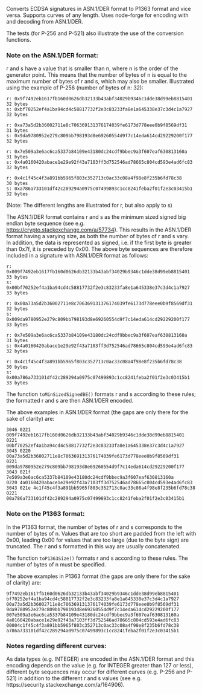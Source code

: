 Converts ECDSA signatures in ASN.1/DER format to P1363 format and vice versa. Supports curves of any length. Uses node-forge for encoding with and decoding from ASN.1/DER.

The tests (for P-256 and P-521) also illustrate the use of the conversion functions.

<h3>Note on the ASN.1/DER format:</h3>
r and s have a value that is smaller than n, where n is the order of the generator point. This means that the number of bytes of n is equal to the maximum number of bytes of r and s, which may also be smaller. Illustrated using the example of P-256 (number of bytes of n: 32):

```none
r: 0x9f7492eb1617fb160d0626db32133b43abf34029b9346c1dde38d99eb8815401   32 bytes
s: 0xbf70252ef4a1ba94cd4c58817732f2e3c83233fa8e1a645338e37c3d4c1a7927   32 bytes

r: 0xa73a5d2b36002711e8c706369131376174039fe6173d778eee0b9f8569df31     31 bytes
s: 0x9da9780952e279c809bb798193d8e69260554d9f7c14eda614cd29229200f177   32 bytes

r: 0x7e509a3e6ac6ca5337b84109e43180dc24cdf9bbec9a3f607eaf630813160a     31 bytes
s: 0x4a0160420abace1e29e92f43a7103ff3d752546ad78665c804cd593e4ad6fc83   32 bytes

r: 0x4c1f45c4f3a891bb5965f803c352713c0ac33c08a4f98e8f235b6fd78c38       30 bytes
s: 0xa786a733101df42c289294a0975c07499893c1cc8241feba2f01f2e3c03415b1   32 bytes
```

(Note: The different lengths are illustrated for r, but also apply to s)

The ASN.1/DER format contains r and s as the minimum sized signed big endian byte sequence (see e.g. https://crypto.stackexchange.com/a/57734). This results in the ASN.1/DER format having a varying size, as both the number of bytes of r and s vary.  
In addition, the data is represented as signed, i.e. if the first byte is greater than 0x7f, it is preceded by 0x00. The above byte sequences are therefore included in a signature with ASN.1/DER format as follows:

```none
r: 0x009f7492eb1617fb160d0626db32133b43abf34029b9346c1dde38d99eb8815401   33 bytes
s: 0x00bf70252ef4a1ba94cd4c58817732f2e3c83233fa8e1a645338e37c3d4c1a7927   33 bytes

r: 0x00a73a5d2b36002711e8c706369131376174039fe6173d778eee0b9f8569df31     32 bytes
s: 0x009da9780952e279c809bb798193d8e69260554d9f7c14eda614cd29229200f177   33 bytes

r: 0x7e509a3e6ac6ca5337b84109e43180dc24cdf9bbec9a3f607eaf630813160a       31 bytes
s: 0x4a0160420abace1e29e92f43a7103ff3d752546ad78665c804cd593e4ad6fc83     32 bytes

r: 0x4c1f45c4f3a891bb5965f803c352713c0ac33c08a4f98e8f235b6fd78c38         30 bytes
s: 0x00a786a733101df42c289294a0975c07499893c1cc8241feba2f01f2e3c03415b1   33 bytes
```

The function `toMinSizedSignedBE()` formats r and s according to these rules; the formatted r and s are then ASN.1/DER encoded.

The above examples in ASN.1/DER format (the gaps are only there for the sake of clarity) are:

```none
3046 0221 009f7492eb1617fb160d0626db32133b43abf34029b9346c1dde38d99eb8815401 0221 00bf70252ef4a1ba94cd4c58817732f2e3c83233fa8e1a645338e37c3d4c1a7927
3045 0220 00a73a5d2b36002711e8c706369131376174039fe6173d778eee0b9f8569df31   0221 009da9780952e279c809bb798193d8e69260554d9f7c14eda614cd29229200f177 
3043 021f 7e509a3e6ac6ca5337b84109e43180dc24cdf9bbec9a3f607eaf630813160a     0220 4a0160420abace1e29e92f43a7103ff3d752546ad78665c804cd593e4ad6fc83 
3043 021e 4c1f45c4f3a891bb5965f803c352713c0ac33c08a4f98e8f235b6fd78c38       0221 00a786a733101df42c289294a0975c07499893c1cc8241feba2f01f2e3c03415b1
```

<h3>Note on the P1363 format:</h3>
In the P1363 format, the number of bytes of r and s corresponds to the number of bytes of n. Values that are too short are padded from the left with 0x00, leading 0x00 for values that are too large (due to the byte sign) are truncated. The r and s formatted in this way are usually concatenated.  

The function `toP1363Size()` formats r and s according to these rules. The number of bytes of n must be specified. 

The above examples in P1363 format (the gaps are only there for the sake of clarity) are:

```none
9f7492eb1617fb160d0626db32133b43abf34029b9346c1dde38d99eb8815401 bf70252ef4a1ba94cd4c58817732f2e3c83233fa8e1a645338e37c3d4c1a7927
00a73a5d2b36002711e8c706369131376174039fe6173d778eee0b9f8569df31 9da9780952e279c809bb798193d8e69260554d9f7c14eda614cd29229200f177
007e509a3e6ac6ca5337b84109e43180dc24cdf9bbec9a3f607eaf630813160a 4a0160420abace1e29e92f43a7103ff3d752546ad78665c804cd593e4ad6fc83
00004c1f45c4f3a891bb5965f803c352713c0ac33c08a4f98e8f235b6fd78c38 a786a733101df42c289294a0975c07499893c1cc8241feba2f01f2e3c03415b1
```

<h3>Notes regarding different curves:</h3>
As data types (e.g. INTEGER) are encoded in the ASN.1/DER format and this encoding depends on the value (e.g. for INTEGER greater than 127 or less), different byte sequences may occur for different curves (e.g. P-256 and P-521) in addition to the different r and s values (see e.g. https://security.stackexchange.com/a/164906).
